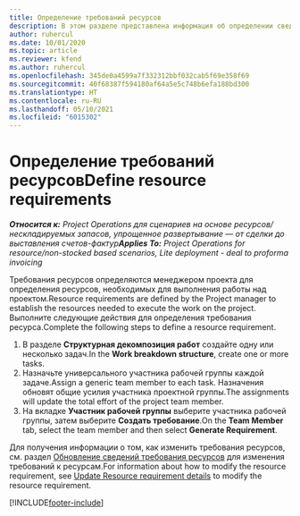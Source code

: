 ```yaml
---
title: Определение требований ресурсов
description: В этом разделе представлена информация об определении сведений требования ресурсов.
author: ruhercul
ms.date: 10/01/2020
ms.topic: article
ms.reviewer: kfend
ms.author: ruhercul
ms.openlocfilehash: 345de0a4599a7f332312bbf032cab5f69e358f69
ms.sourcegitcommit: 40f68387f594180af64a5e5c748b6efa188bd300
ms.translationtype: HT
ms.contentlocale: ru-RU
ms.lasthandoff: 05/10/2021
ms.locfileid: "6015302"
---
```

# <a name="define-resource-requirements"></a><span data-ttu-id="af9f2-103">Определение требований ресурсов</span><span class="sxs-lookup"><span data-stu-id="af9f2-103">Define resource requirements</span></span>

<span data-ttu-id="af9f2-104">_**Относится к:** Project Operations для сценариев на основе ресурсов/нескладируемых запасов, упрощенное развертывание — от сделки до выставления счетов-фактур_</span><span class="sxs-lookup"><span data-stu-id="af9f2-104">_**Applies To:** Project Operations for resource/non-stocked based scenarios, Lite deployment - deal to proforma invoicing_</span></span>

<span data-ttu-id="af9f2-105">Требования ресурсов определяются менеджером проекта для определения ресурсов, необходимых для выполнения работы над проектом.</span><span class="sxs-lookup"><span data-stu-id="af9f2-105">Resource requirements are defined by the Project manager to establish the resources needed to execute the work on the project.</span></span> <span data-ttu-id="af9f2-106">Выполните следующие действия для определения требования ресурса.</span><span class="sxs-lookup"><span data-stu-id="af9f2-106">Complete the following steps to define a resource requirement.</span></span>

1.  <span data-ttu-id="af9f2-107">В разделе **Структурная декомпозиция работ** создайте одну или несколько задач.</span><span class="sxs-lookup"><span data-stu-id="af9f2-107">In the **Work breakdown structure**, create one or more tasks.</span></span>
2.  <span data-ttu-id="af9f2-108">Назначьте универсального участника рабочей группы каждой задаче.</span><span class="sxs-lookup"><span data-stu-id="af9f2-108">Assign a generic team member to each task.</span></span> <span data-ttu-id="af9f2-109">Назначения обновят общие усилия участника проектной группы.</span><span class="sxs-lookup"><span data-stu-id="af9f2-109">The assignments will update the total effort of the project team member.</span></span>
3.  <span data-ttu-id="af9f2-110">На вкладке **Участник рабочей группы** выберите участника рабочей группы, затем выберите **Создать требование**.</span><span class="sxs-lookup"><span data-stu-id="af9f2-110">On the **Team Member** tab, select the team member and then select **Generate Requirement**.</span></span>

<span data-ttu-id="af9f2-111">Для получения информации о том, как изменить требования ресурсов, см. раздел [Обновление сведений требования ресурсов](define-resource-requirements.md) для изменения требований к ресурсам.</span><span class="sxs-lookup"><span data-stu-id="af9f2-111">For information about how to modify the resource requirement, see [Update Resource requirement details](define-resource-requirements.md) to modify the resource requirement.</span></span>

[!INCLUDE[footer-include](../includes/footer-banner.md)]